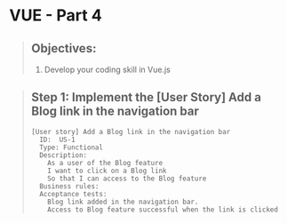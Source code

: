 # VUE - Part 4
> ## Objectives:
> 
> 1. Develop your coding skill in Vue.js

> ## Step 1: Implement the [User Story] Add a Blog link in the navigation bar
> 
>     [User story] Add a Blog link in the navigation bar
>       ID:  US-1 
>       Type: Functional     
>       Description:      
>         As a user of the Blog feature    
>         I want to click on a Blog link  
>         So that I can access to the Blog feature
>       Business rules:  
>       Acceptance tests:  
>         Blog link added in the navigation bar. 
>         Access to Blog feature successful when the link is clicked





